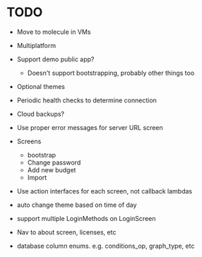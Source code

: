 # TODO

- Move to molecule in VMs
- Multiplatform
- Support demo public app?
  - Doesn't support bootstrapping, probably other things too
- Optional themes
- Periodic health checks to determine connection
- Cloud backups?
- Use proper error messages for server URL screen

- Screens
  - bootstrap
  - Change password
  - Add new budget
  - Import

- Use action interfaces for each screen, not callback lambdas

- auto change theme based on time of day

- support multiple LoginMethods on LoginScreen

- Nav to about screen, licenses, etc

- database column enums. e.g. conditions_op, graph_type, etc
